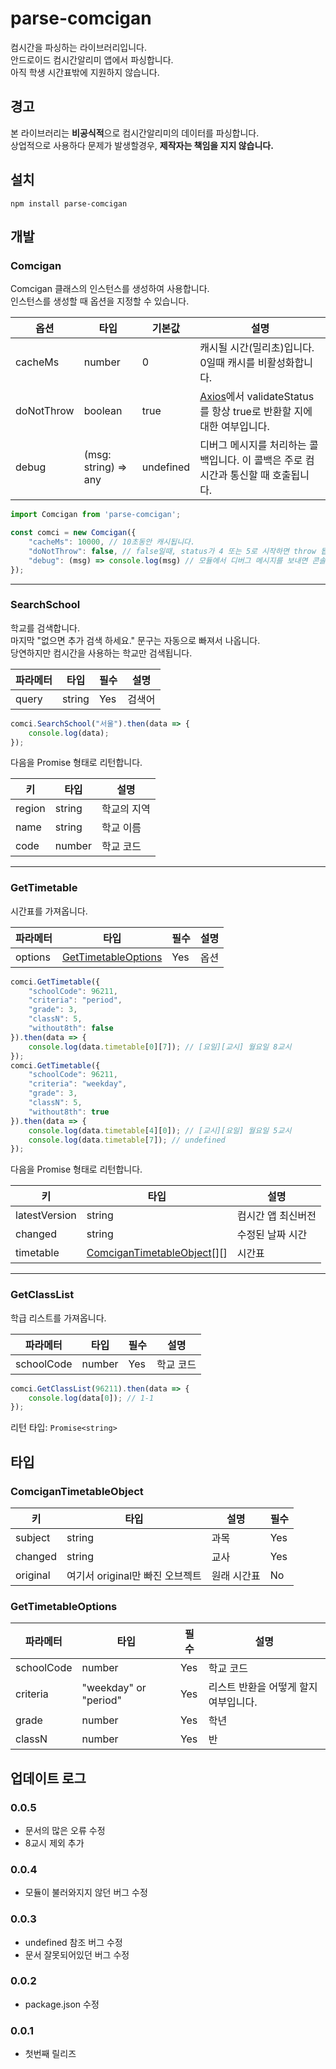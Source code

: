 # parse-comcigan

컴시간을 파싱하는 라이브러리입니다.  
안드로이드 컴시간알리미 앱에서 파싱합니다.  
아직 학생 시간표밖에 지원하지 않습니다.  

## 경고

본 라이브러리는 **비공식적**으로 컴시간알리미의 데이터를 파싱합니다.  
상업적으로 사용하다 문제가 발생할경우, **제작자는 책임을 지지 않습니다.**  

## 설치

```npm install parse-comcigan```

## 개발

### Comcigan

Comcigan 클래스의 인스턴스를 생성하여 사용합니다.  
인스턴스를 생성할 때 옵션을 지정할 수 있습니다.

|옵션|타입|기본값|설명|
|------|------|------|-----------|
|cacheMs|number|0|캐시될 시간(밀리초)입니다. 0일때 캐시를 비활성화합니다.|
|doNotThrow|boolean|true|[Axios](https://axios-http.com/)에서 validateStatus를 항상 true로 반환할 지에 대한 여부입니다.|
|debug|(msg: string) => any|undefined|디버그 메시지를 처리하는 콜백입니다. 이 콜백은 주로 컴시간과 통신할 때 호출됩니다.|

```typescript
import Comcigan from 'parse-comcigan';

const comci = new Comcigan({
    "cacheMs": 10000, // 10초동안 캐시됩니다.
    "doNotThrow": false, // false일때, status가 4 또는 5로 시작하면 throw 됩니다.
    "debug": (msg) => console.log(msg) // 모듈에서 디버그 메시지를 보내면 콘솔에 출력합니다.
});
```

---

### SearchSchool

학교를 검색합니다.  
마지막 "없으면 추가 검색 하세요." 문구는 자동으로 빠져서 나옵니다.  
당연하지만 컴시간을 사용하는 학교만 검색됩니다.  

|파라메터|타입|필수|설명|
|------|------|------|-----------|
|query|string|Yes|검색어|

```typescript
comci.SearchSchool("서울").then(data => {
    console.log(data);
});
```

다음을 Promise 형태로 리턴합니다.  

|키|타입|설명|
|-----|----|-----|
|region|string|학교의 지역|
|name|string|학교 이름|
|code|number|학교 코드|

---

### GetTimetable

시간표를 가져옵니다.  

|파라메터|타입|필수|설명|
|------|------|------|-----------|
|options|[GetTimetableOptions](#gettimetableoptions)|Yes|옵션|

```typescript
comci.GetTimetable({
    "schoolCode": 96211,
    "criteria": "period",
    "grade": 3,
    "classN": 5,
    "without8th": false
}).then(data => {
    console.log(data.timetable[0][7]); // [요일][교시] 월요일 8교시
});
comci.GetTimetable({
    "schoolCode": 96211,
    "criteria": "weekday",
    "grade": 3,
    "classN": 5,
    "without8th": true
}).then(data => {
    console.log(data.timetable[4][0]); // [교시][요일] 월요일 5교시
    console.log(data.timetable[7]); // undefined
});
```

다음을 Promise 형태로 리턴합니다.  

|키|타입|설명|
|-----|----|-----|
|latestVersion|string|컴시간 앱 최신버전|
|changed|string|수정된 날짜 시간|
|timetable|[ComciganTimetableObject](#comcigantimetableobject)[][]|시간표|

---

### GetClassList

학급 리스트를 가져옵니다.  

|파라메터|타입|필수|설명|
|------|------|------|-----------|
|schoolCode|number|Yes|학교 코드|

```typescript
comci.GetClassList(96211).then(data => {
    console.log(data[0]); // 1-1
});
```

리턴 타입: ```Promise<string>```

## 타입

### ComciganTimetableObject

|키|타입|설명|필수|
|-----|----|-----|-----|
|subject|string|과목|Yes|
|changed|string|교사|Yes|
|original|여기서 original만 빠진 오브젝트|원래 시간표|No|

### GetTimetableOptions

|파라메터|타입|필수|설명|
|------|------|------|-----------|
|schoolCode|number|Yes|학교 코드|
|criteria|"weekday" or "period"|Yes|리스트 반환을 어떻게 할지 여부입니다.|
|grade|number|Yes|학년|
|classN|number|Yes|반|

## 업데이트 로그

### 0.0.5

- 문서의 많은 오류 수정
- 8교시 제외 추가

### 0.0.4

- 모듈이 불러와지지 않던 버그 수정

### 0.0.3

- undefined 참조 버그 수정
- 문서 잘못되어있던 버그 수정

### 0.0.2

- package.json 수정

### 0.0.1

- 첫번째 릴리즈
